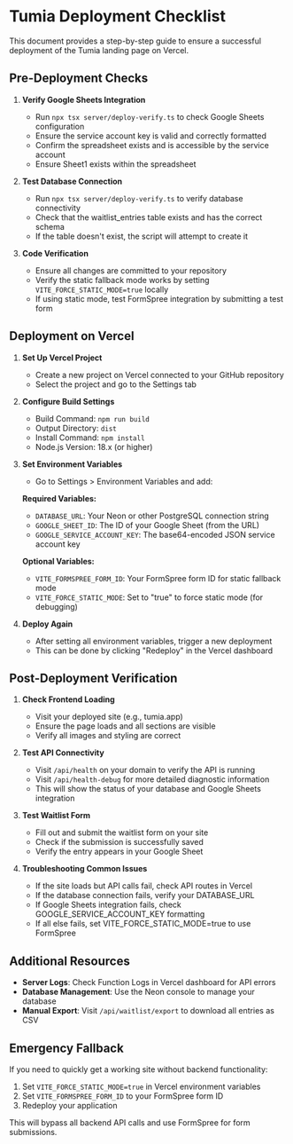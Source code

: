 # Tumia Deployment Checklist

This document provides a step-by-step guide to ensure a successful deployment of the Tumia landing page on Vercel.

## Pre-Deployment Checks

1. **Verify Google Sheets Integration**
   - Run `npx tsx server/deploy-verify.ts` to check Google Sheets configuration
   - Ensure the service account key is valid and correctly formatted
   - Confirm the spreadsheet exists and is accessible by the service account
   - Ensure Sheet1 exists within the spreadsheet

2. **Test Database Connection**
   - Run `npx tsx server/deploy-verify.ts` to verify database connectivity
   - Check that the waitlist_entries table exists and has the correct schema
   - If the table doesn't exist, the script will attempt to create it

3. **Code Verification**
   - Ensure all changes are committed to your repository
   - Verify the static fallback mode works by setting `VITE_FORCE_STATIC_MODE=true` locally
   - If using static mode, test FormSpree integration by submitting a test form

## Deployment on Vercel

1. **Set Up Vercel Project**
   - Create a new project on Vercel connected to your GitHub repository
   - Select the project and go to the Settings tab

2. **Configure Build Settings**
   - Build Command: `npm run build`
   - Output Directory: `dist`
   - Install Command: `npm install`
   - Node.js Version: 18.x (or higher)

3. **Set Environment Variables**
   - Go to Settings > Environment Variables and add:
   
   **Required Variables:**
   - `DATABASE_URL`: Your Neon or other PostgreSQL connection string
   - `GOOGLE_SHEET_ID`: The ID of your Google Sheet (from the URL)
   - `GOOGLE_SERVICE_ACCOUNT_KEY`: The base64-encoded JSON service account key
   
   **Optional Variables:**
   - `VITE_FORMSPREE_FORM_ID`: Your FormSpree form ID for static fallback mode
   - `VITE_FORCE_STATIC_MODE`: Set to "true" to force static mode (for debugging)

4. **Deploy Again**
   - After setting all environment variables, trigger a new deployment
   - This can be done by clicking "Redeploy" in the Vercel dashboard

## Post-Deployment Verification

1. **Check Frontend Loading**
   - Visit your deployed site (e.g., tumia.app)
   - Ensure the page loads and all sections are visible
   - Verify all images and styling are correct

2. **Test API Connectivity**
   - Visit `/api/health` on your domain to verify the API is running
   - Visit `/api/health-debug` for more detailed diagnostic information
   - This will show the status of your database and Google Sheets integration

3. **Test Waitlist Form**
   - Fill out and submit the waitlist form on your site
   - Check if the submission is successfully saved
   - Verify the entry appears in your Google Sheet

4. **Troubleshooting Common Issues**
   - If the site loads but API calls fail, check API routes in Vercel
   - If the database connection fails, verify your DATABASE_URL
   - If Google Sheets integration fails, check GOOGLE_SERVICE_ACCOUNT_KEY formatting
   - If all else fails, set VITE_FORCE_STATIC_MODE=true to use FormSpree

## Additional Resources

- **Server Logs**: Check Function Logs in Vercel dashboard for API errors
- **Database Management**: Use the Neon console to manage your database
- **Manual Export**: Visit `/api/waitlist/export` to download all entries as CSV

## Emergency Fallback

If you need to quickly get a working site without backend functionality:

1. Set `VITE_FORCE_STATIC_MODE=true` in Vercel environment variables
2. Set `VITE_FORMSPREE_FORM_ID` to your FormSpree form ID
3. Redeploy your application

This will bypass all backend API calls and use FormSpree for form submissions.